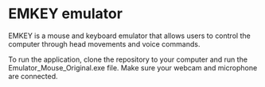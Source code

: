 # EMKEY emulator
EMKEY is a mouse and keyboard emulator that allows users to control the computer through head movements and voice commands.

To run the application, clone the repository to your computer and run the Emulator_Mouse_Original.exe file.
Make sure your webcam and microphone are connected.
